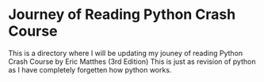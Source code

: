 # Journey of Reading Python Crash Course 
This is a directory where I will be updating my jouney of reading Python Crash Course by Eric Matthes (3rd Edition)
This is just as revision of python as I have completely forgetten how python works.